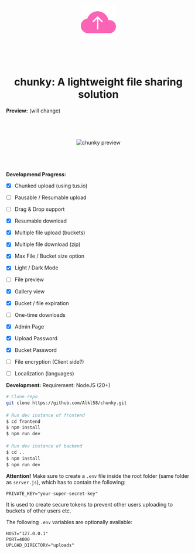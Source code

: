 
<p align="center">
    <img style="width: 96px; margin: 4em 0" src="frontend/public/favicon.png" alt="chunky logo" />
    <h1 align="center">chunky: A lightweight file sharing solution</h1>
</p>

**Preview:** (will change)
<p align="center">
  <img style="margin: 4em 0; max-width: 600px;" src="https://github.com/user-attachments/assets/994859d9-54ae-4dcc-ad7c-c30e96354d74" alt="chunky preview" />
</p>

**Developmend Progress:**
- [x] Chunked upload (using tus.io)
- [ ] Pausable / Resumable upload
- [ ] Drag & Drop support
- [x] Resumable download
- [x] Multiple file upload (buckets)
- [x] Multiple file download (zip)
- [x] Max File / Bucket size option
- [x] Light / Dark Mode
- [ ] File preview
- [x] Gallery view
- [x] Bucket / file expiration
- [ ] One-time downloads
- [x] Admin Page
- [x] Upload Password
- [x] Bucket Password
- [ ] File encryption (Client side?)
- [ ] Localization (languages)


**Development:**
Requirement: NodeJS (20+)

```bash
# Clone repo
git clone https://github.com/Alkl58/chunky.git

# Run dev instance of frontend
$ cd frontend
$ npm install
$ npm run dev

# Run dev instance of backend
$ cd ..
$ npm install
$ npm run dev
```

**Attention!**
Make sure to create a `.env` file inside the root folder (same folder as `server.js`), which has to contain the following:
```env
PRIVATE_KEY="your-super-secret-key"
```
It is used to create secure tokens to prevent other users uploading to buckets of other users etc.

The following `.env` variables are optionally available:
```env
HOST="127.0.0.1"
PORT=4000
UPLOAD_DIRECTORY="uploads"
```

